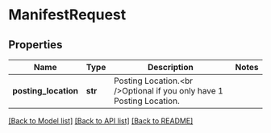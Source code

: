 # ManifestRequest

## Properties
Name | Type | Description | Notes
------------ | ------------- | ------------- | -------------
**posting_location** | **str** | Posting Location.&lt;br /&gt;Optional if you only have 1 Posting Location. | 

[[Back to Model list]](../README.md#documentation-for-models) [[Back to API list]](../README.md#documentation-for-api-endpoints) [[Back to README]](../README.md)

